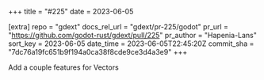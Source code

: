 +++
title = "#225"
date = 2023-06-05

[extra]
repo = "gdext"
docs_rel_url = "gdext/pr-225/godot"
pr_url = "https://github.com/godot-rust/gdext/pull/225"
pr_author = "Hapenia-Lans"
sort_key = 2023-06-05
date_time = 2023-06-05T22:45:20Z
commit_sha = "7dc76a19fc651b9f194a0ca38f8cde9ce3d4a3e9"
+++

Add a couple features for Vectors
